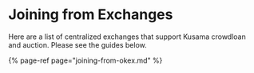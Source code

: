 # Joining from Exchanges

Here are a list of centralized exchanges that support Kusama crowdloan and auction. Please see the guides below.

{% page-ref page="joining-from-okex.md" %}



